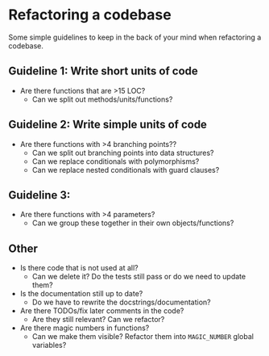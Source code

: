 # Refactoring a codebase

Some simple guidelines to keep in the back of your mind when refactoring a
codebase.

## Guideline 1: Write short units of code

* Are there functions that are >15 LOC? 
    * Can we split out methods/units/functions? 

## Guideline 2: Write simple units of code 

* Are there functions with >4 branching points??
    * Can we split out branching points into data structures? 
    * Can we replace conditionals with polymorphisms? 
    * Can we replace nested conditionals with guard clauses? 

## Guideline 3: 

* Are there functions with >4 parameters?
    * Can we group these together in their own objects/functions?

## Other

* Is there code that is not used at all? 
    * Can we delete it? Do the tests still pass or do we need to update them?
* Is the documentation still up to date? 
    * Do we have to rewrite the docstrings/documentation? 
* Are there TODOs/fix later comments in the code? 
    * Are they still relevant? Can we refactor? 
* Are there magic numbers in functions? 
    * Can we make them visible? Refactor them into `MAGIC_NUMBER` global variables? 